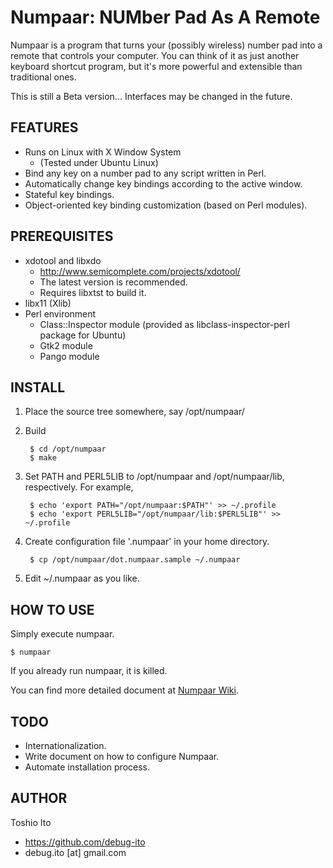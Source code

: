 Numpaar: NUMber Pad As A Remote
===============================

Numpaar is a program that turns your (possibly wireless) number pad
into a remote that controls your computer. You can think of it as just
another keyboard shortcut program, but it's more powerful and
extensible than traditional ones.

This is still a Beta version... Interfaces may be changed in the
future.


FEATURES
--------

* Runs on Linux with X Window System
    * (Tested under Ubuntu Linux)
* Bind any key on a number pad to any script written in Perl.
* Automatically change key bindings according to the active window.
* Stateful key bindings.
* Object-oriented key binding customization (based on Perl modules).


PREREQUISITES
-------------

* xdotool and libxdo
    * http://www.semicomplete.com/projects/xdotool/
    * The latest version is recommended.
    * Requires libxtst to build it.
* libx11 (Xlib)
* Perl environment
    * Class::Inspector module (provided as libclass-inspector-perl package for Ubuntu)
    * Gtk2 module
    * Pango module


INSTALL
-------

1. Place the source tree somewhere, say /opt/numpaar/
2. Build

        $ cd /opt/numpaar
        $ make

3. Set PATH and PERL5LIB to /opt/numpaar and /opt/numpaar/lib, respectively. For example,

        $ echo 'export PATH="/opt/numpaar:$PATH"' >> ~/.profile
        $ echo 'export PERL5LIB="/opt/numpaar/lib:$PERL5LIB"' >> ~/.profile

4. Create configuration file '.numpaar' in your home directory.

        $ cp /opt/numpaar/dot.numpaar.sample ~/.numpaar

5. Edit ~/.numpaar as you like.



HOW TO USE
----------

Simply execute numpaar.

    $ numpaar

If you already run numpaar, it is killed.

You can find more detailed document at [Numpaar Wiki](https://github.com/debug-ito/numpaar/wiki).


TODO
----

* Internationalization.
* Write document on how to configure Numpaar.
* Automate installation process.


AUTHOR
------

Toshio Ito

* https://github.com/debug-ito
* debug.ito [at] gmail.com

